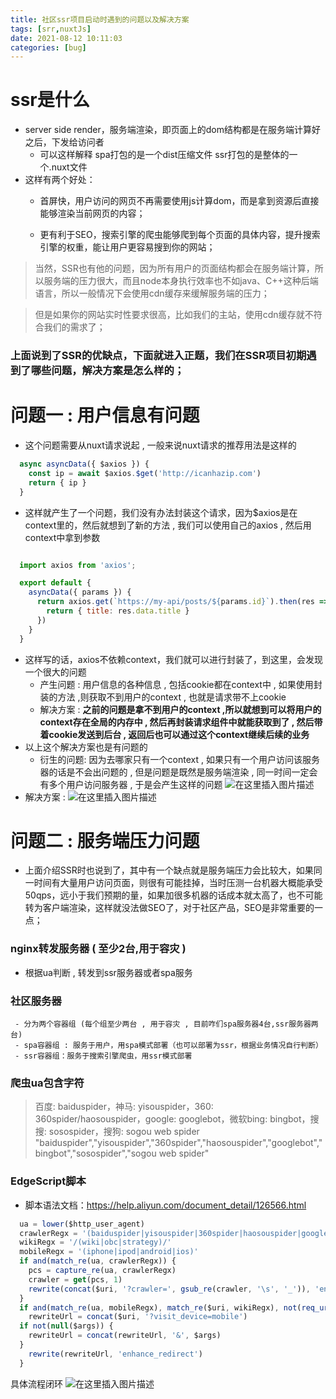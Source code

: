 ```yaml
---
title: 社区ssr项目启动时遇到的问题以及解决方案
tags: [srr,nuxtJs]
date: 2021-08-12 10:11:03
categories: [bug]
---
```


# ssr是什么
 - server side render，服务端渲染，即页面上的dom结构都是在服务端计算好之后，下发给访问者
   - 可以这样解释 spa打包的是一个dist压缩文件  ssr打包的是整体的一个.nuxt文件 
 - 这样有两个好处：
   - 首屏快，用户访问的网页不再需要使用js计算dom，而是拿到资源后直接能够渲染当前网页的内容；

   - 更有利于SEO，搜索引擎的爬虫能够爬到每个页面的具体内容，提升搜索引擎的权重，能让用户更容易搜到你的网站；
  >当然，SSR也有他的问题，因为所有用户的页面结构都会在服务端计算，所以服务端的压力很大，而且node本身执行效率也不如java、C++这种后端语言，所以一般情况下会使用cdn缓存来缓解服务端的压力；

  > 但是如果你的网站实时性要求很高，比如我们的主站，使用cdn缓存就不符合我们的需求了；

### 上面说到了SSR的优缺点，下面就进入正题，我们在SSR项目初期遇到了哪些问题，解决方案是怎么样的；
# 问题一 : 用户信息有问题
 - 这个问题需要从nuxt请求说起 , 一般来说nuxt请求的推荐用法是这样的
  ```javascript
    async asyncData({ $axios }) {
      const ip = await $axios.$get('http://icanhazip.com')
      return { ip }
    }
  ```
  - 这样就产生了一个问题，我们没有办法封装这个请求，因为$axios是在context里的，然后就想到了新的方法 , 我们可以使用自己的axios ,  然后用context中拿到参数
  ```javascript

    import axios from 'axios';

    export default {
      asyncData({ params }) {
        return axios.get(`https://my-api/posts/${params.id}`).then(res => {
          return { title: res.data.title }
        })
      }
    }
  ```
   - 这样写的话，axios不依赖context，我们就可以进行封装了，到这里，会发现一个很大的问题
     - 产生问题 : 用户信息的各种信息 , 包括cookie都在context中 , 如果使用封装的方法 ,则获取不到用户的context , 也就是请求带不上cookie
     - 解决方案 :  **之前的问题是拿不到用户的context ,所以就想到可以将用户的context存在全局的内存中 , 然后再封装请求组件中就能获取到了 , 然后带着cookie发送到后台 , 返回后也可以通过这个context继续后续的业务**
  - 以上这个解决方案也是有问题的
    - 衍生的问题:  因为去哪家只有一个context , 如果只有一个用户访问该服务器的话是不会出问题的 , 但是问题是既然是服务端渲染 , 同一时间一定会有多个用户访问服务器 , 于是会产生这样的问题
  ![在这里插入图片描述](https://img-blog.csdnimg.cn/a8d08afb081b448e93f7bd39a32cac94.png)
   - 解决方案 : ![在这里插入图片描述](https://img-blog.csdnimg.cn/790fd0f10b4544449c0fccbd9cc23155.png)


# 问题二 : 服务端压力问题
 - 上面介绍SSR时也说到了，其中有一个缺点就是服务端压力会比较大，如果同一时间有大量用户访问页面，则很有可能挂掉，当时压测一台机器大概能承受 50qps，远小于我们预期的量，如果加很多机器的话成本就太高了，也不可能转为客户端渲染，这样就没法做SEO了，对于社区产品，SEO是非常重要的一点；
  ### nginx转发服务器 ( 至少2台,用于容灾 )
   - 根据ua判断 , 转发到ssr服务器或者spa服务
  ### 社区服务器
     - 分为两个容器组 (每个组至少两台 , 用于容灾 , 目前咋们spa服务器4台,ssr服务器两台)
     - spa容器组 : 服务于用户，用spa模式部署（也可以部署为ssr，根据业务情况自行判断）
     - ssr容器组：服务于搜索引擎爬虫，用ssr模式部署
  ### 爬虫ua包含字符
  >百度: baiduspider，神马: yisouspider，360: 360spider/haosouspider，google: googlebot，微软bing: bingbot，搜搜: sosospider，搜狗: sogou web spider
"baiduspider","yisouspider","360spider","haosouspider","googlebot","bingbot","sosospider","sogou web spider"

### EdgeScript脚本
- 脚本语法文档：https://help.aliyun.com/document_detail/126566.html
```javascript
  ua = lower($http_user_agent)
  crawlerRegx = '(baiduspider|yisouspider|360spider|haosouspider|googlebot|bingbot|sosospider|sogou\sweb\sspider)'
  wikiRegx = '/(wiki|obc|strategy)/'
  mobileRegx = '(iphone|ipod|android|ios)'
  if and(match_re(ua, crawlerRegx)) {
    pcs = capture_re(ua, crawlerRegx)
    crawler = get(pcs, 1)
    rewrite(concat($uri, '?crawler=', gsub_re(crawler, '\s', '_')), 'enhance_break')
  }
  if and(match_re(ua, mobileRegx), match_re($uri, wikiRegx), not(req_uri_arg('visit_device','re:mobile'))) {
    rewriteUrl = concat($uri, '?visit_device=mobile')      
  if not(null($args)) {
    rewriteUrl = concat(rewriteUrl, '&', $args)
  }
    rewrite(rewriteUrl, 'enhance_redirect')
  }
```

具体流程闭环
![在这里插入图片描述](https://img-blog.csdnimg.cn/c5bf4df7dcc64551a6aeface5744f918.png)
